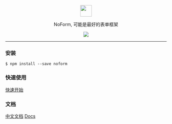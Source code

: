 <p align="center"><img width="36" height="36" src="https://gw.alicdn.com/tfs/TB1LyIurStYBeNjSspkXXbU8VXa-128-128.png"></p>

<p align="center">NoForm, 可能是最好的表单框架</p>

<p align="center">
  <a href="https://github.com/alibaba/ice/blob/master/LICENSE"><img src="https://img.shields.io/badge/license-MIT-brightgreen.svg"></a>
</p>

---

### 安装

```shell
$ npm install --save noform
```

### 快速使用

[快速开始](https://github.com/alibaba/noform/wiki/quickstart)

### 文档

[中文文档](https://github.com/alibaba/noform/wiki)
[Docs](https://github.com/alibaba/noform/wiki)